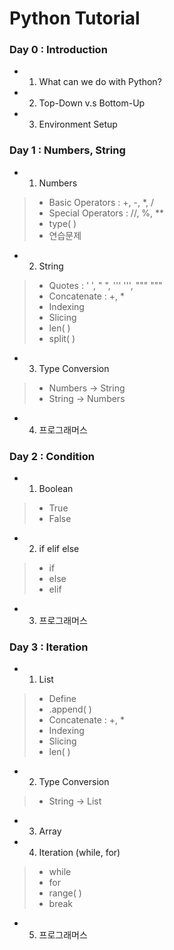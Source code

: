# Python Tutorial

### Day 0 : Introduction
- 1. What can we do with Python?
- 2. Top-Down v.s Bottom-Up
- 3. Environment Setup

### Day 1 : Numbers, String
- 1. Numbers
> - Basic Operators : +, -, *, /
> - Special Operators : //, %, **
> - type( )
> - 연습문제

- 2. String
> - Quotes : ' ', " ", ''' ''', """ """
> - Concatenate : +, *
> - Indexing
> - Slicing
> - len( )
> - split( )

- 3. Type Conversion
> - Numbers -> String
> - String -> Numbers

- 4. 프로그래머스

### Day 2 : Condition
- 1. Boolean
> - True
> - False

- 2. if elif else
> - if
> - else
> - elif

- 3. 프로그래머스

### Day 3 : Iteration
- 1. List
> - Define
> - .append( )
> - Concatenate : +, *
> - Indexing
> - Slicing
> - len( )

- 2. Type Conversion
> - String -> List

- 3. Array

- 4. Iteration (while, for)
> - while
> - for
> - range( )
> - break

- 5. 프로그래머스
